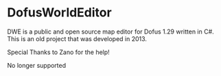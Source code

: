 DofusWorldEditor
========

DWE is a public and open source map editor for Dofus 1.29 written in C#.
This is an old project that was developed in 2013.

Special Thanks to Zano for the help!

No longer supported
